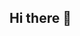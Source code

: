 ## Hi there 👋

<!--
**avadhut-kapurkar/avadhut-kapurkar** is a ✨ _special_ ✨ repository because its `README.md` (this file) appears on your GitHub profile.

Author-Avadhut kapurkar
